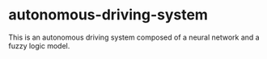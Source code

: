 # autonomous-driving-system
This is an autonomous driving system composed of a neural network and a fuzzy logic model.
